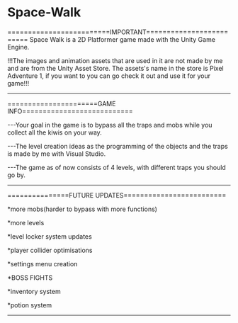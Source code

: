 # Space-Walk

=========================IMPORTANT=========================
Space Walk is a 2D Platformer game made with the Unity Game Engine.

!!!The images and animation assets that are used in it are not made by me and are from the Unity Asset Store. The assets's name in the store is Pixel Adventure 1, if you 
want to you can go check it out and use it for your game!!!

---------------------------------------

======================GAME INFO===========================


---Your goal in the game is to bypass all the traps and mobs while you collect all the kiwis on your way.

---The level creation ideas as the programming of the objects and the traps is made by me with Visual Studio.

---The game as of now consists of 4 levels, with different traps you should go by.

--------------------------------------

===============FUTURE UPDATES=========================

*more mobs(harder to bypass with more functions)

*more levels

*level locker system updates

*player collider optimisations

*settings menu creation

*BOSS FIGHTS

*inventory system

*potion system

--------------------------------------
